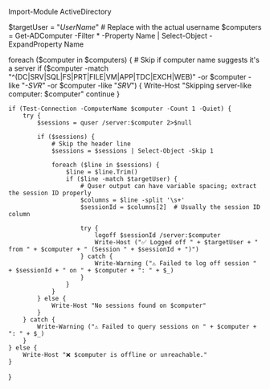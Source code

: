 Import-Module ActiveDirectory

$targetUser = "*UserName*"  # Replace with the actual username
$computers = Get-ADComputer -Filter * -Property Name | Select-Object -ExpandProperty Name

foreach ($computer in $computers) {
    # Skip if computer name suggests it's a server
    if ($computer -match "^(DC|SRV|SQL|FS|PRT|FILE|VM|APP|TDC|EXCH|WEB)" -or $computer -like "*-SVR*" -or $computer -like "*SRV*") {
        Write-Host "Skipping server-like computer: $computer"
        continue
    }

    if (Test-Connection -ComputerName $computer -Count 1 -Quiet) {
        try {
            $sessions = quser /server:$computer 2>$null

            if ($sessions) {
                # Skip the header line
                $sessions = $sessions | Select-Object -Skip 1

                foreach ($line in $sessions) {
                    $line = $line.Trim()
                    if ($line -match $targetUser) {
                        # Quser output can have variable spacing; extract the session ID properly
                        $columns = $line -split '\s+'
                        $sessionId = $columns[2]  # Usually the session ID column
                        
                        try {
                            logoff $sessionId /server:$computer
                            Write-Host ("✅ Logged off " + $targetUser + " from " + $computer + " (Session " + $sessionId + ")")
                        } catch {
                            Write-Warning ("⚠️ Failed to log off session " + $sessionId + " on " + $computer + ": " + $_)
                        }
                    }
                }
            } else {
                Write-Host "No sessions found on $computer"
            }
        } catch {
            Write-Warning ("⚠️ Failed to query sessions on " + $computer + ": " + $_)
        }
    } else {
        Write-Host "❌ $computer is offline or unreachable."
    }
}

